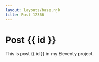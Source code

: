 ```yaml
---
layout: layouts/base.njk
title: Post 12366
---
```


# Post {{ id }}

This is post {{ id }} in my Eleventy project.
